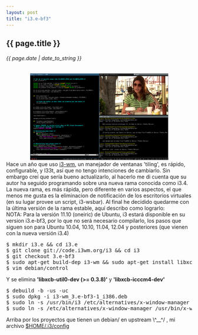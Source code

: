 ```yaml
---
layout: post
title: "i3.e-bf3"
---
```


## {{ page.title }}
###### {{ page.date | date_to_string }}

<div style="text-align: center;">
<a href="http://i3wm.org/screenshots/"><img src="/assets/img/36.png"></a>
</div>

<div class="p">Hace un año que uso <a href="http://i3wm.org" target="_blank">i3-wm</a>, un manejador de ventanas 'tiling', es rápido, configurable, y l33t, así que no tengo intenciones de cambiarlo. Sin embargo creí que sería bueno actualizarlo, al hacerlo me di cuenta que su autor ha seguido programando sobre una nueva rama conocida como i3.4. La nueva rama, es más rápida, pero diferente en varios aspectos, el que menos me gusta es la eliminacion de notificación de los escritorios virtuales (en su lugar provee un script, i3-wsbar). Al final he decidido quedarme con la última versión de la rama estable, aquí describo como lograrlo:
</div>

<div class="p">NOTA: Para la versión 11.10 (oneiric) de Ubuntu, i3 estará disponible en su version i3.e-bf3, por lo que no será necesario compilarlo, los pasos que siguen son para Ubuntu 10.04, 10.10, 11.04, 12.04 y posteriores (que vienen con la nueva versión i3.4)
</div>

<pre class="sh_sh">
$ mkdir i3.e && cd i3.e
$ git clone git://code.i3wm.org/i3 && cd i3
$ git checkout 3.e-bf3
$ sudo apt-get build-dep i3-wm && sudo apt-get install libxcb-randr0-dev libyajl-dev
$ vim debian/control 
</pre>

<div class="p">Y se elimina <strong>'libxcb-util0-dev (>= 0.3.8)'</strong> y <strong>'libxcb-icccm4-dev'</strong>
</div>

<pre class="sh_sh">
$ debuild -b -us -uc
$ sudo dpkg -i i3-wm_3.e-bf3-1_i386.deb
$ sudo ln -s /usr/bin/i3 /etc/alternatives/x-window-manager
$ sudo ln -s /etc/alternatives/x-window-manager /usr/bin/x-window-manager
</pre>

<div class="p">Arriba por los proyectos que tienen un debian/ en upstream \^__^/ , mi archivo <a href="https://gist.github.com/1223434" target="_blank">$HOME/.i3/config</a>
</div>
